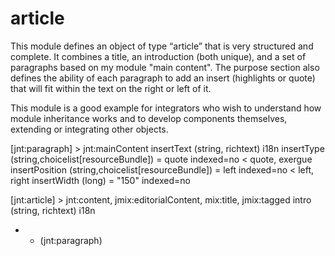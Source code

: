 article
=======

This module defines an object of type “article” that is very structured and complete. It combines a title, an 
introduction (both unique), and a set of paragraphs based on my module "main content". The purpose 
section also defines the ability of each paragraph to add an insert (highlights or quote) that will fit within the 
text on the right or left of it. 
 
This module is a good example for integrators who wish to understand how module inheritance works and 
to develop components themselves, extending or integrating other objects. 

 
[jnt:paragraph] > jnt:mainContent 
 insertText (string, richtext) i18n 
 insertType (string,choicelist[resourceBundle]) = quote indexed=no < quote, exergue 
 insertPosition (string,choicelist[resourceBundle]) = left indexed=no < left, right 
 insertWidth (long) = "150" indexed=no 
 
[jnt:article] > jnt:content, jmix:editorialContent, mix:title, jmix:tagged 
 intro (string, richtext) i18n 
 + * (jnt:paragraph) 
